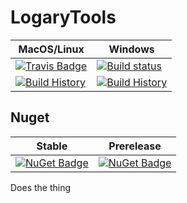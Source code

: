 # LogaryTools

MacOS/Linux | Windows
--- | ---
[![Travis Badge](https://travis-ci.org/TheAngryByrd/LogaryTools.svg?branch=master)](https://travis-ci.org/TheAngryByrd/LogaryTools) | [![Build status](https://ci.appveyor.com/api/projects/status/github/TheAngryByrd/LogaryTools?svg=true)](https://ci.appveyor.com/project/TheAngryByrd/LogaryTools)
[![Build History](https://buildstats.info/travisci/chart/TheAngryByrd/LogaryTools)](https://travis-ci.org/TheAngryByrd/LogaryTools/builds) | [![Build History](https://buildstats.info/appveyor/chart/TheAngryByrd/LogaryTools)](https://ci.appveyor.com/project/TheAngryByrd/LogaryTools)  


## Nuget 

Stable | Prerelease
--- | ---
[![NuGet Badge](https://buildstats.info/nuget/LogaryTools)](https://www.nuget.org/packages/LogaryTools/) | [![NuGet Badge](https://buildstats.info/nuget/LogaryTools?includePreReleases=true)](https://www.nuget.org/packages/LogaryTools/)



Does the thing
